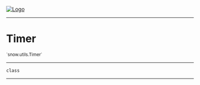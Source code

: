 
[![Logo](../../../images/logo.png)](../../../api/index.html)

---



<h1>Timer</h1>
<small>`snow.utils.Timer`</small>



---

`class`

---

&nbsp;
&nbsp;


